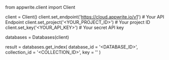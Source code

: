 from appwrite.client import Client

client = Client()
client.set_endpoint('https://cloud.appwrite.io/v1') # Your API Endpoint
client.set_project('&lt;YOUR_PROJECT_ID&gt;') # Your project ID
client.set_key('&lt;YOUR_API_KEY&gt;') # Your secret API key

databases = Databases(client)

result = databases.get_index(
    database_id = '<DATABASE_ID>',
    collection_id = '<COLLECTION_ID>',
    key = ''
)
